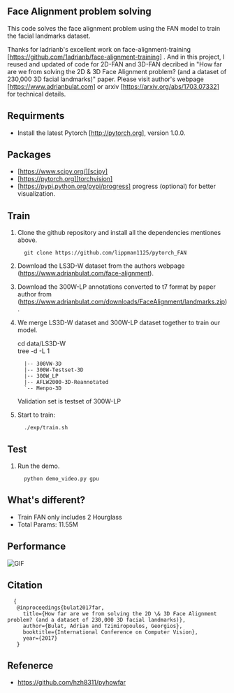 ## Face Alignment problem solving

This code solves the face alignment problem using the FAN model to train the facial landmarks dataset.

Thanks for ladrianb's excellent work on face-alignment-training [https://github.com/1adrianb/face-alignment-training] . And in this project, I reused and updated of code for 2D-FAN and 3D-FAN decribed in "How far are we from solving the 2D \& 3D Face Alignment problem? (and a dataset of 230,000 3D facial landmarks)" paper. Please visit author's webpage [https://www.adrianbulat.com] or arxiv [https://arxiv.org/abs/1703.07332] for technical details.

## Requirments

   - Install the latest Pytorch [http://pytorch.org], version 1.0.0.

## Packages

   - [https://www.scipy.org/][scipy]<br>
   - [https://pytorch.org][torchvision]<br>
   - [https://pypi.python.org/pypi/progress] progress (optional) for better visualization.

## Train

   1. Clone the github repository and install all the dependencies mentiones above.
   
            git clone https://github.com/lippman1125/pytorch_FAN


   2. Download the LS3D-W dataset from the authors webpage (https://www.adrianbulat.com/face-alignment). 

   3. Download the 300W-LP annotations converted to t7 format by paper author from (https://www.adrianbulat.com/downloads/FaceAlignment/landmarks.zip).
   
   4. We merge LS3D-W dataset and 300W-LP dataset together to train our model.
   
      cd data/LS3D-W                    <br>
      tree -d -L 1                      <br>
      
            |-- 300VW-3D                
            |-- 300W-Testset-3D         
            |-- 300W_LP                 
            |-- AFLW2000-3D-Reannotated 
            `-- Menpo-3D
       
      Validation set is testset of 300W-LP

   5. Start to train:

            ./exp/train.sh
   
   
## Test

   1. Run the demo.

            python demo_video.py gpu


## What's different?

   - Train FAN only includes 2 Hourglass
   - Total Params: 11.55M   

## Performance

![GIF](landmarks.gif)

## Citation


      {
       @inproceedings{bulat2017far,
         title={How far are we from solving the 2D \& 3D Face Alignment problem? (and a dataset of 230,000 3D facial landmarks)},
         author={Bulat, Adrian and Tzimiropoulos, Georgios},
         booktitle={International Conference on Computer Vision},
         year={2017}
       }

## Refenerce

- https://github.com/hzh8311/pyhowfar
